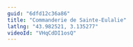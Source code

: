 ```yaml
---
guid: "6dfd12c36a86"
title: "Commanderie de Sainte-Eulalie"
latlng: "43.982521, 3.135277"
videoId: "VHqCdDI1osQ" 
---
```


